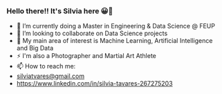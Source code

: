 ### Hello there!! It's Silvia here 😀👋


- 🔭 I’m currently doing a Master in Engineering & Data Science @ FEUP
- 🌱 I’m looking to collaborate on Data Science projects
- 💞 My main area of interest is Machine Learning, Artificial Intelligence and Big Data
- ⚡ I'm also a Photographer and Martial Art Athlete
- 📫 How to reach me:
- silviatvares@gmail.com
- https://www.linkedin.com/in/silvia-tavares-267275203

